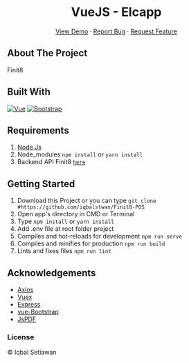 <h1 align='center'>VueJS - Elcapp</h1>
  <p align="center">
    <a href="/">View Demo</a>
    ·
    <a href="/">Report Bug</a>
    ·
    <a href="/">Request Feature</a>
  </p>
  
## About The Project

Finit8

## Built With

[![Vue](https://img.shields.io/badge/Vue-v2.6.11-green)](https://github.com/vuejs/vue)
[![Bootstrap](https://img.shields.io/badge/Bootstrap-v4.5.x-blue)](https://github.com/bootstrap-vue/bootstrap-vue)

## Requirements

1. <a href="https://nodejs.org/en/download/">Node Js</a>
2. Node_modules `npm install` or `yarn install`
3. Backend API Finit8 [`here`](https://github.com/iqbalstwan/Backend-Finit8)

## Getting Started

1. Download this Project or you can type `git clone #https://github.com/iqbalstwan/Finit8-POS`
2. Open app's directory in CMD or Terminal
3. Type `npm install` or `yarn install`
4. Add .env file at root folder project
5. Compiles and hot-reloads for development `npm run serve`
6. Compiles and minifies for production `npm run build`
7. Lints and fixes files `npm run lint`

## Acknowledgements

- [Axios](https://www.npmjs.com/package/axios)
- [Vuex](https://vuex.vuejs.org/)
- [Express](https://www.npmjs.com/package/express)
- [vue-Bootstrap](https://bootstrap-vue.org/)
- [JsPDF](https://www.npmjs.com/package/jspdf)

### License

&#169; Iqbal Setiawan
